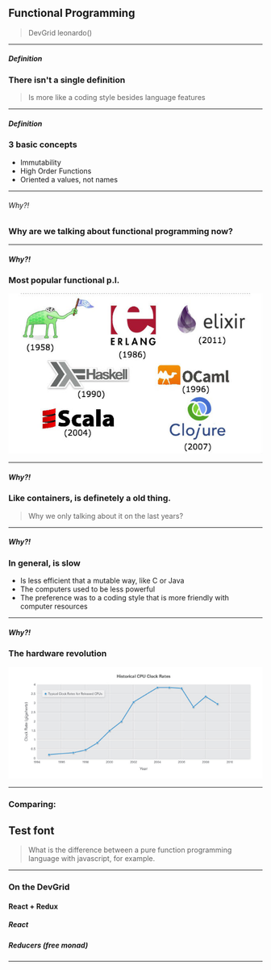 ## Functional Programming

>DevGrid
>leonardo()

---

##### Definition
### There isn't a single definition

>Is more like a coding style besides language features

---

##### Definition
### 3 basic concepts

* Immutability
* High Order Functions
* Oriented a values, not names

---

###### Why?!
### Why are we talking about functional programming now?

---

##### Why?!
### Most popular functional p.l.
![PL](/assets/functional_lg.jpg)

---

##### Why?!
### Like containers, is definetely a old thing.

> Why we only talking about it on the last years?

---

##### Why?!
### In general, is slow

* Is less efficient that a mutable way, like C or Java
* The computers used to be less powerful
* The preference was to a coding style that is more friendly with computer resources

---

##### Why?!
### The hardware revolution
![Clock Evolution](/assets/cpu_clocks.jpg)

---

### Comparing:
## Test font
>What is the difference between a pure function programming language with javascript, for example.

---

### On the DevGrid

#### React + Redux
##### React
>

##### Reducers (free monad)
>

---
